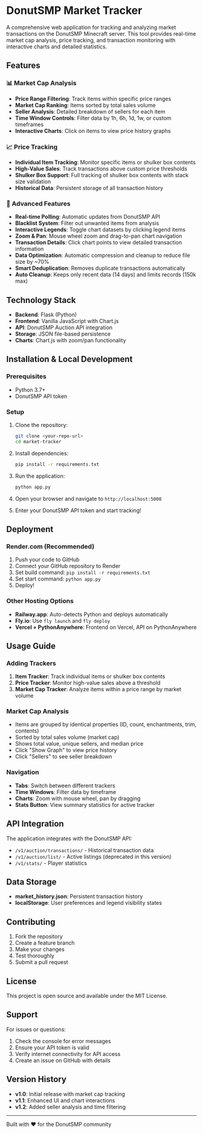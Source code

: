 # DonutSMP Market Tracker

A comprehensive web application for tracking and analyzing market transactions on the DonutSMP Minecraft server. This tool provides real-time market cap analysis, price tracking, and transaction monitoring with interactive charts and detailed statistics.

## Features

### 📊 Market Cap Analysis
- **Price Range Filtering**: Track items within specific price ranges
- **Market Cap Ranking**: Items sorted by total sales volume
- **Seller Analysis**: Detailed breakdown of sellers for each item
- **Time Window Controls**: Filter data by 1h, 6h, 1d, 1w, or custom timeframes
- **Interactive Charts**: Click on items to view price history graphs

### 📈 Price Tracking
- **Individual Item Tracking**: Monitor specific items or shulker box contents
- **High-Value Sales**: Track transactions above custom price thresholds
- **Shulker Box Support**: Full tracking of shulker box contents with stack size validation
- **Historical Data**: Persistent storage of all transaction history

### 🎯 Advanced Features
- **Real-time Polling**: Automatic updates from DonutSMP API
- **Blacklist System**: Filter out unwanted items from analysis
- **Interactive Legends**: Toggle chart datasets by clicking legend items
- **Zoom & Pan**: Mouse wheel zoom and drag-to-pan chart navigation
- **Transaction Details**: Click chart points to view detailed transaction information
- **Data Optimization**: Automatic compression and cleanup to reduce file size by ~70%
- **Smart Deduplication**: Removes duplicate transactions automatically
- **Auto Cleanup**: Keeps only recent data (14 days) and limits records (150k max)

## Technology Stack

- **Backend**: Flask (Python)
- **Frontend**: Vanilla JavaScript with Chart.js
- **API**: DonutSMP Auction API integration
- **Storage**: JSON file-based persistence
- **Charts**: Chart.js with zoom/pan functionality

## Installation & Local Development

### Prerequisites
- Python 3.7+
- DonutSMP API token

### Setup
1. Clone the repository:
   ```bash
   git clone <your-repo-url>
   cd market-tracker
   ```

2. Install dependencies:
   ```bash
   pip install -r requirements.txt
   ```

3. Run the application:
   ```bash
   python app.py
   ```

4. Open your browser and navigate to `http://localhost:5000`

5. Enter your DonutSMP API token and start tracking!

## Deployment

### Render.com (Recommended)
1. Push your code to GitHub
2. Connect your GitHub repository to Render
3. Set build command: `pip install -r requirements.txt`
4. Set start command: `python app.py`
5. Deploy!

### Other Hosting Options
- **Railway.app**: Auto-detects Python and deploys automatically
- **Fly.io**: Use `fly launch` and `fly deploy`
- **Vercel + PythonAnywhere**: Frontend on Vercel, API on PythonAnywhere

## Usage Guide

### Adding Trackers
1. **Item Tracker**: Track individual items or shulker box contents
2. **Price Tracker**: Monitor high-value sales above a threshold
3. **Market Cap Tracker**: Analyze items within a price range by market volume

### Market Cap Analysis
- Items are grouped by identical properties (ID, count, enchantments, trim, contents)
- Sorted by total sales volume (market cap)
- Shows total value, unique sellers, and median price
- Click "Show Graph" to view price history
- Click "Sellers" to see seller breakdown

### Navigation
- **Tabs**: Switch between different trackers
- **Time Windows**: Filter data by timeframe
- **Charts**: Zoom with mouse wheel, pan by dragging
- **Stats Button**: View summary statistics for active tracker

## API Integration

The application integrates with the DonutSMP API:
- `/v1/auction/transactions/` - Historical transaction data
- `/v1/auction/list/` - Active listings (deprecated in this version)
- `/v1/stats/` - Player statistics

## Data Storage

- **market_history.json**: Persistent transaction history
- **localStorage**: User preferences and legend visibility states

## Contributing

1. Fork the repository
2. Create a feature branch
3. Make your changes
4. Test thoroughly
5. Submit a pull request

## License

This project is open source and available under the MIT License.

## Support

For issues or questions:
1. Check the console for error messages
2. Ensure your API token is valid
3. Verify internet connectivity for API access
4. Create an issue on GitHub with details

## Version History

- **v1.0**: Initial release with market cap tracking
- **v1.1**: Enhanced UI and chart interactions
- **v1.2**: Added seller analysis and time filtering

---

Built with ❤️ for the DonutSMP community
